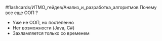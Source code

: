 #flashcards/ИТМО_гейдев/Анализ_и_разработка_алгоритмов 
Почему все еще ООП
?
- Уже не ООП, но постепенно
- Нет возможности (Java, C#)
- Захламляется только со временем